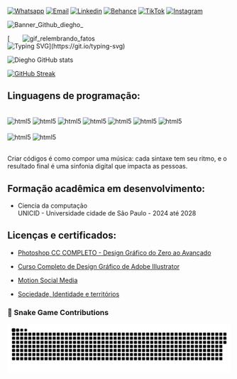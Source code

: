 <!--Baixe a extensão "Auto-Open Markdown Preview" depois clique com o direito no projeto e selecione a opção "Open Preview" arraste a n



ova aba para a direita até dividir a tela em dois, agora substitua os usernames que estão nos códigos dos painéis de status, Snake animation, e workflous, onde estiver escrito “Rafa-s-s” substitua pelo seu username.
-->
<!--REDES SOCIAIS (SUBSTITUA A URL PELA URL DO SEU PERFIL)                                 -->
[![Whatsapp](https://img.shields.io/badge/Whatsapp-25D366?style=for-the-badge&logo=whatsapp&logoColor=white)](https://wa.me/5511965236102)
[![Email](https://img.shields.io/badge/Email-fd3a2d?style=for-the-badge&logo=gmail&logoColor=white)](mailto:diegho.consultoriapro@gmail.com)
[![Linkedin](https://img.shields.io/badge/LinkedIn-0077B5?style=for-the-badge&logo=linkedin&logoColor=white)](https://www.linkedin.com/in/diegho-soares/)
[![Behance](https://img.shields.io/badge/-Behance-blue?style=for-the-badge&logo=behance&logoColor=white)](https://www.behance.net/designer-pratico)
[![TikTok](https://img.shields.io/badge/tiktok-000001?style=for-the-badge&logo=tiktok&logoColor=white)](https://www.tiktok.com/@relembrando_fatos)
[![Instagram](https://img.shields.io/badge/Instagram-E4405F?style=for-the-badge&logo=instagram&logoColor=white)](https://www.instagram.com/dieghofatos/)

<!-- 
____________________________________________________________________________________________ -->

<!--BANNER                                                                                   -->
![Banner_Github_diegho_](https://github.com/diegho-dev/diegho-dev/blob/main/.github/Banner-github.gif)
<!-- ![Banner-github](https://github.com/user-attachments/assets/bf62d4f5-fe8b-4e96-aa7c-328d4e391919)

Gif personagem -->
<img src="https://github.com/diegho-dev/diegho-dev/blob/main/.github/Melhoria-holograma.gif" alt="gif_relembrando_fatos" align="right" width="470" />





<!--LETREIRO                                                                               -->
[![Typing SVG](https://readme-typing-svg.herokuapp.com?font=Fira+Code&pause=1000&color=ff00b4&width=435&lines=Ol%C3%A1!+Sou+o+Diegho+Soares+dos+Santos;Tenho+21+anos.;Estudante+de+ciência+da+computa%C3%A7%C3%A3o.)](https://git.io/typing-svg)

<!-- 
____________________________________________________________________________________________ -->

<!--PAINEIS STATUS                                                                           -->
![Diegho GitHub stats](https://github-readme-stats.vercel.app/api?username=diegho-dev&show_icons=true&title_color=ffffff&icon_color=ff00b4&bg_color=0d1117&text_color=ffffff)


[![GitHub Streak](https://github-readme-streak-stats.herokuapp.com?user=diegho-dev&theme=default&background=0d1117&stroke=ffffff&ring=ffffff&fire=ff00b4&currStreakNum=01b9f9&sideNums=01b9f9&currStreakLabel=ffffff&sideLabels=ffffff&dates=01b9f9)](https://git.io/streak-stats)


<!-- 
____________________________________________________________________________________________ -->

<!-- # Portfolio: --> 

## Linguagens de programação:

<!--ICONES DE LINGUAGEM DE PROGRAMAÇÃO                                                       -->
<div style="display: inline_block"><br/>
    <img align="center" alt="html5" src="https://img.shields.io/badge/Python-3776AB?style=for-the-badge&logo=python&logoColor=white" />
    <img align="center" alt="html5" src="https://img.shields.io/badge/C%2B%2B-00599C?style=for-the-badge&logo=c%2B%2B&logoColor=white" />
    <img align="center" alt="html5" src="https://img.shields.io/badge/C-00599C?style=for-the-badge&logo=c&logoColor=white" />
    <img align="center" alt="html5" src="https://img.shields.io/badge/C%23-239120?style=for-the-badge&logo=c-sharp&logoColor=white" />
    <img align="center" alt="html5" src="https://img.shields.io/badge/CSS-239120?&style=for-the-badge&logo=css3&logoColor=white" />
    <img align="center" alt="html5" src="https://img.shields.io/badge/JavaScript-F7DF1E?style=for-the-badge&logo=javascript&logoColor=black" />
    <img align="center" alt="html5" src="https://img.shields.io/badge/HTML5-E34F26?style=for-the-badge&logo=html5&logoColor=white" />
               
</div>
<!--SEGUNDA LINHA DOS ICONES DE PROGRAMAÇÃO                                                    -->
<div style="display: inline_block"><br/>
    <img align="center" alt="html5" src="https://img.shields.io/badge/PHP-777BB4?style=for-the-badge&logo=php&logoColor=white" />
<img align="center" alt="html5" src="https://img.shields.io/badge/MySQL-00000F?style=for-the-badge&logo=mysql&logoColor=white" />

</div>
<!-- 
____________________________________________________________________________________________ -->


<br/>Criar códigos é como compor uma música: cada sintaxe tem seu ritmo, e o resultado final é uma sinfonia digital que impacta as pessoas.

<!--DIPLOMA E CERTIFICADOS, (COLOQUE OS SEUS PROJETOS AQUI)                                 -->
## Formação acadêmica em desenvolvimento:
- Ciencia da computação<br/>UNICID - Universidade cidade de São Paulo - 2024 até 2028 <br/>
## Licenças e certificados:
- [Photoshop CC COMPLETO - Design Gráfico do Zero ao Avançado](https://www.udemy.com/certificate/UC-5b26a5ab-af73-4d60-b57a-f89c34a4a7fe/)<br/>

- [Curso Completo de Design Gráfico de Adobe Illustrator](https://www.udemy.com/certificate/UC-f0ef8026-c366-4df1-adb0-fa38d917685d/)<br/>

- [Motion Social Media](https://hotmart.com/pt-br/club/design/product/1184162/certificate/5e045f04-023f-4bad-93e2-61a42a52267b-598440617/validate)<br/>

- [Sociedade, Identidade e territórios](https://certificados.cruzeirodosulvirtual.com.br/alunos/validar/72a674e4a55cf655bae2aaa440388582)<br/>
<!-- 
____________________________________________________________________________________________ -->

<!--JOGO DA COBRA                                                                            -->

### 🐍 Snake Game Contributions
![Snake animation](https://github.com/diegho-dev/diegho-dev/blob/output/github-contribution-grid-snake.svg)







<!-- 
____________________________________________________________________________________________________

My Octocat (Personalize a mascote do Github):
https://myoctocat.com/build-your-octocat/
---------------------------------------------------------------------------------------------------

Github Profile Header Generator (Crie o Banner para o Github):
https://leviarista.github.io/github-profile-header-generator/
---------------------------------------------------------------------------------------------------

Readme Typing SVG (Crie o Letreiro):
https://readme-typing-svg.herokuapp.com/demo/?lines=Ol%C3%A1!+Sou+o+Raphael+Soares+dos+Santos.;Nasci+em+25+de+Junho+de+1998;Sou+tecn%C3%B3logo+formado+em+programa%C3%A7%C3%A3o
---------------------------------------------------------------------------------------------------

GitHub Readme Streak Stats (Adicione o painel de status da conta):
https://github-readme-streak-stats.herokuapp.com/demo/

Site com 150 Badgers:
https://dev.to/envoy_/150-badges-for-github-pnk
---------------------------------------------------------------------------------------------------

Recursos para usar no readme Github 2024 (Lista de itens para a conta):
https://winter-magpie-97f.notion.site/Recursos-para-usar-no-readme-Github-2024-bff18e4041234905a6c8c1b535cb7580
---------------------------------------------------------------------------------------------------

O único perfil que tem a cobra funcionando-Luigi(LuigiGF):
https://github.com/LuigiGf

___________________________________________________________

Colocar no Readme:

![Snake animation](https://github.com/Rafa-s-s/Rafa-s-s/blob/output/github-contribution-grid-snake.svg)

Menos este de baixo:(Ele esta aqui caso precise mesmo)
[![readme](https://github-readme-stats.vercel.app/api/pin/?Rafa-s-s=your Rafa-s-s&repo=your Rafa-s-s&theme=react)](https://github.com/your Rafa-s-s/your Rafa-s-s)

___________________________________________________________

Colocar no workflows/main.yml:

name: Generate Datas

on:
  schedule: # execute every 12 hours
    - cron: "* */12 * * *"
  workflow_dispatch:

jobs:
  build:
    name: Jobs to update datas
    runs-on: ubuntu-latest
    steps:
      # Snake Animation
      - uses: Platane/snk@master
        id: snake-gif
        with:
          github_user_name: Rafa-s-s
          svg_out_path: dist/github-contribution-grid-snake.svg

      - uses: crazy-max/ghaction-github-pages@v2.1.3
        with:
          target_branch: output
          build_dir: dist
        env:
          GITHUB_TOKEN: ${{ secrets.GITHUB_TOKEN }}

___________________________________________________________________________________________________ -->
<!--Não esqueça de substituir os usernames que estão no código do workflous, Snake animation, e painéis de status da conta, onde estiver escrito “Rafa-s-s” substitua pelo seu username -->

